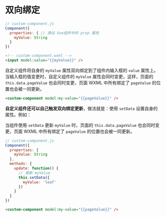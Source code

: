 # 双向绑定

```js
// custom-component.js
Component({
  properties: { // 类似 Vue组件中的 prop 属性
    myValue: String
  }
})
```

```html
<!-- custom-component.wxml -->
<input model:value="{{myValue}}" />
```

自定义组件将自身的 `myValue` 属性双向绑定到了组件内输入框的 `value` 属性上。当输入框的值变更时，自定义组件的 `myValue` 属性会同时变更，这样，页面的 `this.data.pageValue` 也会同时变更，页面 WXML 中所有绑定了 `pageValue` 的位置也会被一同更新。

```html
<custom-component model:my-value="{{pageValue}}" />
```

**自定义组件还可以自己触发双向绑定更新**，做法就是：使用 `setData` 设置自身的属性。例如：

当组件使用 `setData` 更新 `myValue` 时，页面的 `this.data.pageValue` 也会同时变更，页面 WXML 中所有绑定了 `pageValue` 的位置也会被一同更新。

```js
// custom-component.js
Component({
  properties: {
    myValue: String
  },
  methods: {
    update: function() {
      // 更新 myValue
      this.setData({
        myValue: 'leaf'
      })
    }
  }
})
```

```html
<custom-component model:my-value="{{pageValue}}" />
```

